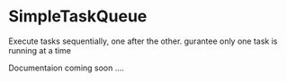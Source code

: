 # SimpleTaskQueue
Execute tasks sequentially, one after the other. gurantee only one task is running at a time


Documentaion coming soon ....
